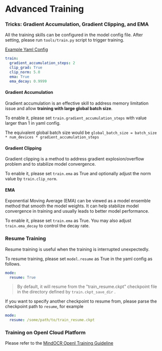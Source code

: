# Advanced Training

### Tricks: Gradient Accumulation, Gradient Clipping, and EMA

All the training skills can be configured in the model config file.
After setting, please run `tools/train.py` script to trigger training.

[Example Yaml Config](configs/rec/crnn/crnn_icdar15.yaml)

```yaml
train:
  gradient_accumulation_steps: 2
  clip_grad: True
  clip_norm: 5.0
  ema: True
  ema_decay: 0.9999
```

#### Gradient Accumulation

Gradient accumulation is an effective skill to address  memory limitation issue and allow **training with large global batch size**.

To enable it, please set `train.gradient_accumulation_steps` with value larger than 1 in yaml config.

The equivalent global batch size would be
`global_batch_size = batch_size * num_devices * gradient_accumulation_steps`

#### Gradient Clipping

Gradient clipping is a method to address gradient explosion/overflow problem and to
stabilize model convergence.

To enable it, please set `train.ema` as True and optionally adjust the norm value by `train.clip_norm`.


#### EMA

Exponential Moving Average (EMA) can be viewed as a model ensemble method that smooth the model weights.
It can help stabilize model convergence in training and usually leads to better model performance.

To enable it, please set `train.ema` as True. You may also adjust `train.ema_decay` to control the decay rate.

### Resume Training

Resume training is useful when the training is interrupted unexpectedly.

To resume training, please set `model.resume` as True in the yaml config as follows.
```yaml
mode:
  resume: True
```
> By default, it will resume from the "train_resume.ckpt" checkpoint file in the directory defined by `train.ckpt_save_dir` .


If you want to specify another checkpoint to resume from, please parse the checkpoint path to `resume`, for example

```yaml
mode:
  resume: /some/path/to/train_resume.ckpt
```

### Training on OpenI Cloud Platform

Please refer to the [MindOCR OpenI Training Guideline](../../cn/tutorials/training_on_openi.md)
